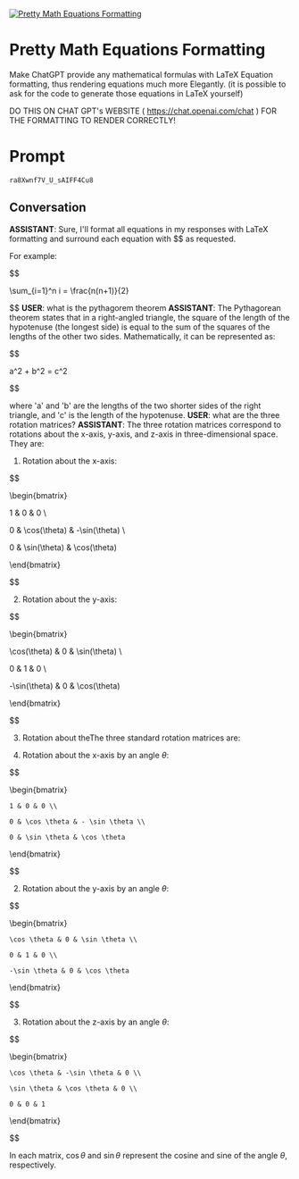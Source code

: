 
[![Pretty Math Equations Formatting ](https://flow-prompt-covers.s3.us-west-1.amazonaws.com/icon/minimalist/mini_9.png)]()
# Pretty Math Equations Formatting  
Make ChatGPT provide any mathematical formulas with LaTeX Equation formatting, thus rendering equations much more Elegantly. (it is possible to ask for the code to generate those equations in LaTeX yourself) 

  

DO THIS ON CHAT GPT's WEBSITE ( https://chat.openai.com/chat ) FOR THE FORMATTING TO RENDER CORRECTLY!

# Prompt

```
ra8Xwnf7V_U_sAIFF4Cu8
```

## Conversation

**ASSISTANT**: Sure, I'll format all equations in my responses with LaTeX formatting and surround each equation with $$ as requested.



For example:

$$

\sum_{i=1}^n i = \frac{n(n+1)}{2}

$$
**USER**: what is the pythagorem theorem
**ASSISTANT**: The Pythagorean theorem states that in a right-angled triangle, the square of the length of the hypotenuse (the longest side) is equal to the sum of the squares of the lengths of the other two sides. Mathematically, it can be represented as:



$$

a^2 + b^2 = c^2

$$



where 'a' and 'b' are the lengths of the two shorter sides of the right triangle, and 'c' is the length of the hypotenuse.
**USER**: what are the three rotation matrices?
**ASSISTANT**: The three rotation matrices correspond to rotations about the x-axis, y-axis, and z-axis in three-dimensional space. They are:



1. Rotation about the x-axis:

$$

\begin{bmatrix}

1 & 0 & 0 \\

0 & \cos(\theta) & -\sin(\theta) \\

0 & \sin(\theta) & \cos(\theta)

\end{bmatrix}

$$



2. Rotation about the y-axis:

$$

\begin{bmatrix}

\cos(\theta) & 0 & \sin(\theta) \\

0 & 1 & 0 \\

-\sin(\theta) & 0 & \cos(\theta)

\end{bmatrix}

$$



3. Rotation about theThe three standard rotation matrices are:



1. Rotation about the x-axis by an angle $\theta$:

$$

\begin{bmatrix}

    1 & 0 & 0 \\

    0 & \cos \theta & - \sin \theta \\

    0 & \sin \theta & \cos \theta 

\end{bmatrix}

$$



2. Rotation about the y-axis by an angle $\theta$:

$$

\begin{bmatrix}

    \cos \theta & 0 & \sin \theta \\

    0 & 1 & 0 \\

    -\sin \theta & 0 & \cos \theta 

\end{bmatrix}

$$



3. Rotation about the z-axis by an angle $\theta$:

$$

\begin{bmatrix}

    \cos \theta & -\sin \theta & 0 \\

    \sin \theta & \cos \theta & 0 \\

    0 & 0 & 1 

\end{bmatrix}

$$



In each matrix, $\cos \theta$ and $\sin \theta$ represent the cosine and sine of the angle $\theta$, respectively.


